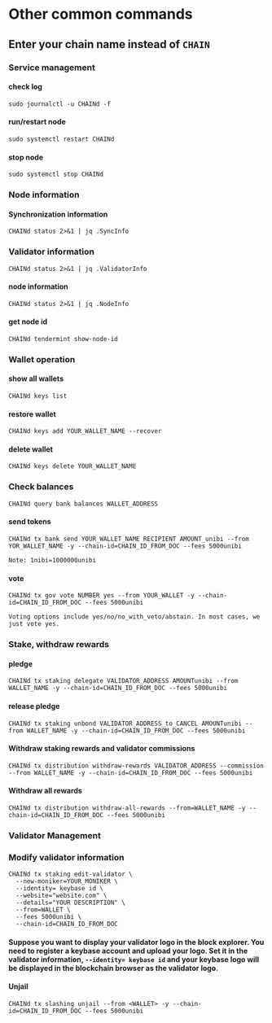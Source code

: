 # Other common commands
## Enter your chain name instead of `CHAIN`
### Service management

#### check log
```
sudo journalctl -u CHAINd -f
```
#### run/restart node
```
sudo systemctl restart CHAINd
```
#### stop node
```
sudo systemctl stop CHAINd
```
### Node information

#### Synchronization information
```
CHAINd status 2>&1 | jq .SyncInfo
```

### Validator information
```
CHAINd status 2>&1 | jq .ValidatorInfo
```
#### node information
```
CHAINd status 2>&1 | jq .NodeInfo
```
#### get node id 
```
CHAINd tendermint show-node-id
```
### Wallet operation

#### show all wallets
```
CHAINd keys list
```
#### restore wallet
```
CHAINd keys add YOUR_WALLET_NAME --recover
```
#### delete wallet
```
CHAINd keys delete YOUR_WALLET_NAME
```
### Check balances
```
CHAINd query bank balances WALLET_ADDRESS
```
#### send tokens
```
CHAINd tx bank send YOUR_WALLET_NAME RECIPIENT AMOUNT_unibi --from YOR_WALLET_NAME -y --chain-id=CHAIN_ID_FROM_DOC --fees 5000unibi
```
`Note: 1nibi=1000000unibi`

#### vote
```
CHAINd tx gov vote NUMBER yes --from YOUR_WALLET -y --chain-id=CHAIN_ID_FROM_DOC --fees 5000unibi
```
`Voting options include yes/no/no_with_veto/abstain. In most cases, we just vote yes.`

### Stake, withdraw rewards
#### pledge
```
CHAINd tx staking delegate VALIDATOR_ADDRESS AMOUNTunibi --from WALLET_NAME -y --chain-id=CHAIN_ID_FROM_DOC --fees 5000unibi
```
#### release pledge
```
CHAINd tx staking unbond VALIDATOR_ADDRESS_to_CANCEL AMOUNTunibi --from WALLET_NAME -y --chain-id=CHAIN_ID_FROM_DOC --fees 5000unibi
```
#### Withdraw staking rewards and validator commissions
```
CHAINd tx distribution withdraw-rewards VALIDATOR_ADDRESS --commission --from WALLET_NAME -y --chain-id=CHAIN_ID_FROM_DOC --fees 5000unibi
```
#### Withdraw all rewards
```
CHAINd tx distribution withdraw-all-rewards --from=WALLET_NAME -y --chain-id=CHAIN_ID_FROM_DOC --fees 5000unibi
```
### Validator Management
### Modify validator information
```
CHAINd tx staking edit-validator \
  --new-moniker=YOUR_MONIKER \
  --identity= keybase id \
  --website="website.com" \
  --details="YOUR DESCRIPTION" \
  --from=WALLET \
  --fees 5000unibi \
  --chain-id=CHAIN_ID_FROM_DOC
  ```
#### Suppose you want to display your validator logo in the block explorer. You need to register a keybase account and upload your logo. Set it in the validator information, `--identity= keybase id` and your keybase logo will be displayed in the blockchain browser as the validator logo.

#### Unjail
```
CHAINd tx slashing unjail --from <WALLET> -y --chain-id=CHAIN_ID_FROM_DOC --fees 5000unibi
```
